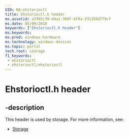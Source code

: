 ```yaml
---
UID: NA:ehstorioctl
title: Ehstorioctl.h header
ms.assetid: a7992c39-d4a1-309f-bf0a-231350d779cf
ms.date: 05/09/2018
keywords: ["Ehstorioctl.h header"]
ms.keywords: 
ms.prod: windows-hardware
ms.technology: windows-devices
ms.topic: portal
tech.root: storage
f1_keywords:
 - ehstorioctl
 - ehstorioctl/ehstorioctl
---
```


# Ehstorioctl.h header


## -description

This header is used by storage. For more information, see:

- [Storage](../_storage/index.md)

